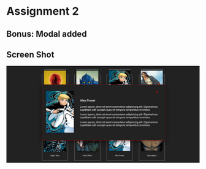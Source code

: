 # Assignment 2

## Bonus: Modal added 

## Screen Shot

![modal-screenshot](./screenshots/modal-screenshot.png)
